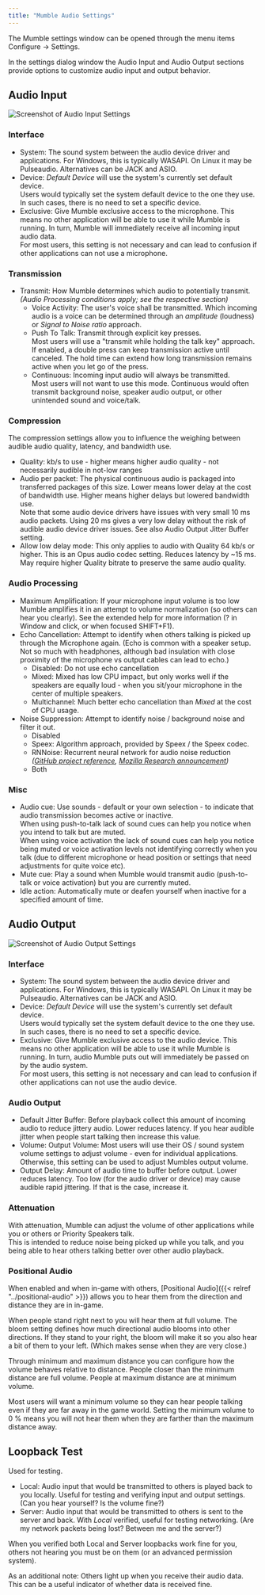 ```yaml
---
title: "Mumble Audio Settings"
---
```

The Mumble settings window can be opened through the menu items Configure -> Settings.

In the settings dialog window the Audio Input and Audio Output sections provide options to customize audio input and output behavior.

## Audio Input

![Screenshot of Audio Input Settings](audio-input.png)

### Interface

* System: The sound system between the audio device driver and applications. For Windows, this is typically WASAPI. On Linux it may be Pulseaudio. Alternatives can be JACK and ASIO.
* Device: *Default Device* will use the system's currently set default device.\
  Users would typically set the system default device to the one they use. In such cases, there is no need to set a specific device.
* Exclusive: Give Mumble exclusive access to the microphone. This means no other application will be able to use it while Mumble is running. In turn, Mumble will immediately receive all incoming input audio data.\
  For most users, this setting is not necessary and can lead to confusion if other applications can not use a microphone.

### Transmission

* Transmit: How Mumble determines which audio to potentially transmit. *(Audio Processing conditions apply; see the respective section)*
  * Voice Activity: The user's voice shall be transmitted. Which incoming audio is a voice can be determined through an *amplitude* (loudness) or *Signal to Noise ratio* approach.
  * Push To Talk: Transmit through explicit key presses.\
    Most users will use a "transmit while holding the talk key" approach. If enabled, a double press can keep transmission active until canceled. The hold time can extend how long transmission remains active when you let go of the press.
  * Continuous: Incoming input audio will always be transmitted.\
    Most users will not want to use this mode. Continuous would often transmit background noise, speaker audio output, or other unintended sound and voice/talk.

### Compression

The compression settings allow you to influence the weighing between audible audio quality, latency, and bandwidth use.

* Quality: kb/s to use - higher means higher audio quality - not necessarily audible in not-low ranges
* Audio per packet: The physical continuous audio is packaged into transferred packages of this size. Lower means lower delay at the cost of bandwidth use. Higher means higher delays but lowered bandwidth use.\
  Note that some audio device drivers have issues with very small 10 ms audio packets. Using 20 ms gives a very low delay without the risk of audible audio device driver issues. See also Audio Output Jitter Buffer setting.
* Allow low delay mode: This only applies to audio with Quality 64 kb/s or higher. This is an Opus audio codec setting. Reduces latency by ~15 ms. May require higher Quality bitrate to preserve the same audio quality.

### Audio Processing

* Maximum Amplification: If your microphone input volume is too low Mumble amplifies it in an attempt to volume normalization (so others can hear you clearly). See the extended help for more information (? in Window and click, or when focused SHIFT+F1).
* Echo Cancellation: Attempt to identify when others talking is picked up through the Microphone again. (Echo is common with a speaker setup. Not so much with headphones, although bad insulation with close proximity of the microphone vs output cables can lead to echo.)
  * Disabled: Do not use echo cancellation
  * Mixed: Mixed has low CPU impact, but only works well if the speakers are equally loud - when you sit/your microphone in the center of multiple speakers.
  * Multichannel: Much better echo cancellation than *Mixed* at the cost of CPU usage.
* Noise Suppression: Attempt to identify noise / background noise and filter it out.
  * Disabled
  * Speex: Algorithm approach, provided by Speex / the Speex codec.
  * RNNoise: Recurrent neural network for audio noise reduction *([GitHub project reference](https://github.com/xiph/rnnoise), [Mozilla Research announcement](https://hacks.mozilla.org/2017/09/rnnoise-deep-learning-noise-suppression/))*
  * Both

### Misc

* Audio cue: Use sounds - default or your own selection - to indicate that audio transmission becomes active or inactive.\
  When using push-to-talk lack of sound cues can help you notice when you intend to talk but are muted.\
  When using voice activation the lack of sound cues can help you notice being muted or voice activation levels not identifying correctly when you talk (due to different microphone or head position or settings that need adjustments for quite voice etc).
* Mute cue: Play a sound when Mumble would transmit audio (push-to-talk or voice activation) but you are currently muted.
* Idle action: Automatically mute or deafen yourself when inactive for a specified amount of time.

## Audio Output

![Screenshot of Audio Output Settings](audio-output.png)

### Interface

* System: The sound system between the audio device driver and applications. For Windows, this is typically WASAPI. On Linux it may be Pulseaudio. Alternatives can be JACK and ASIO.
* Device: *Default Device* will use the system's currently set default device.\
  Users would typically set the system default device to the one they use. In such cases, there is no need to set a specific device.
* Exclusive: Give Mumble exclusive access to the audio device. This means no other application will be able to use it while Mumble is running. In turn, audio Mumble puts out will immediately be passed on by the audio system.\
  For most users, this setting is not necessary and can lead to confusion if other applications can not use the audio device.

### Audio Output

* Default Jitter Buffer: Before playback collect this amount of incoming audio to reduce jittery audio. Lower reduces latency. If you hear audible jitter when people start talking then increase this value.
* Volume: Output Volume: Most users will use their OS / sound system volume settings to adjust volume - even for individual applications. Otherwise, this setting can be used to adjust Mumbles output volume.
* Output Delay: Amount of audio time to buffer before output. Lower reduces latency. Too low (for the audio driver or device) may cause audible rapid jittering. If that is the case, increase it.

### Attenuation

With attenuation, Mumble can adjust the volume of other applications while you or others or Priority Speakers talk.\
This is intended to reduce noise being picked up while you talk, and you being able to hear others talking better over other audio playback.

### Positional Audio

When enabled and when in-game with others, [Positional Audio]({{< relref "../positional-audio" >}}) allows you to hear them from the direction and distance they are in in-game.

When people stand right next to you will hear them at full volume. The bloom setting defines how much directional audio blooms into other directions. If they stand to your right, the bloom will make it so you also hear a bit of them to your left. (Which makes sense when they are very close.)

Through minimum and maximum distance you can configure how the volume behaves relative to distance. People closer than the minimum distance are full volume. People at maximum distance are at minimum volume.

Most users will want a minimum volume so they can hear people talking even if they are far away in the game world. Setting the minimum volume to 0 % means you will not hear them when they are farther than the maximum distance away.

## Loopback Test

Used for testing.

* Local: Audio input that would be transmitted to others is played back to you locally. Useful for testing and verifying input and output settings. (Can you hear yourself? Is the volume fine?)
* Server: Audio input that would be transmitted to others is sent to the server and back. With *Local* verified, useful for testing networking. (Are my network packets being lost? Between me and the server?)

When you verified both Local and Server loopbacks work fine for you, others not hearing you must be on them (or an advanced permission system).

As an additional note: Others light up when you receive their audio data. This can be a useful indicator of whether data is received fine.
